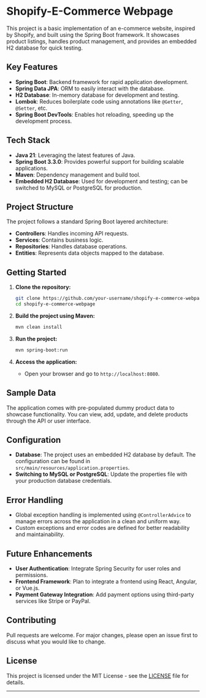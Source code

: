 # Shopify-E-Commerce Webpage

This project is a basic implementation of an e-commerce website, inspired by Shopify, and built using the Spring Boot framework. It showcases product listings, handles product management, and provides an embedded H2 database for quick testing.

## Key Features
- **Spring Boot**: Backend framework for rapid application development.
- **Spring Data JPA**: ORM to easily interact with the database.
- **H2 Database**: In-memory database for development and testing.
- **Lombok**: Reduces boilerplate code using annotations like `@Getter`, `@Setter`, etc.
- **Spring Boot DevTools**: Enables hot reloading, speeding up the development process.

## Tech Stack
- **Java 21**: Leveraging the latest features of Java.
- **Spring Boot 3.3.0**: Provides powerful support for building scalable applications.
- **Maven**: Dependency management and build tool.
- **Embedded H2 Database**: Used for development and testing; can be switched to MySQL or PostgreSQL for production.

## Project Structure
The project follows a standard Spring Boot layered architecture:
- **Controllers**: Handles incoming API requests.
- **Services**: Contains business logic.
- **Repositories**: Handles database operations.
- **Entities**: Represents data objects mapped to the database.

## Getting Started
1. **Clone the repository:**
   ```bash
   git clone https://github.com/your-username/shopify-e-commerce-webpage.git
   cd shopify-e-commerce-webpage
   ```

2. **Build the project using Maven:**
   ```bash
   mvn clean install
   ```

3. **Run the project:**
   ```bash
   mvn spring-boot:run
   ```

4. **Access the application:**
   - Open your browser and go to `http://localhost:8080`.

## Sample Data
The application comes with pre-populated dummy product data to showcase functionality. You can view, add, update, and delete products through the API or user interface.

## Configuration
- **Database**: The project uses an embedded H2 database by default. The configuration can be found in `src/main/resources/application.properties`.
- **Switching to MySQL or PostgreSQL**: Update the properties file with your production database credentials.

## Error Handling
- Global exception handling is implemented using `@ControllerAdvice` to manage errors across the application in a clean and uniform way.
- Custom exceptions and error codes are defined for better readability and maintainability.

## Future Enhancements
- **User Authentication**: Integrate Spring Security for user roles and permissions.
- **Frontend Framework**: Plan to integrate a frontend using React, Angular, or Vue.js.
- **Payment Gateway Integration**: Add payment options using third-party services like Stripe or PayPal.

## Contributing
Pull requests are welcome. For major changes, please open an issue first to discuss what you would like to change.

## License
This project is licensed under the MIT License - see the [LICENSE](LICENSE) file for details.

---
